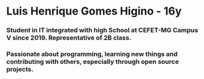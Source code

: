 # Luis Henrique Gomes Higino - 16y

### Student in IT integrated with high School at CEFET-MG Campus V since 2019. Representative of 2B class.
### Passionate about programming, learning new things and contributing with others, especially through open source projects. 

<!--
**LuisHGH/LuisHGH** is a ✨ _special_ ✨ repository because its `README.md` (this file) appears on your GitHub profile.
